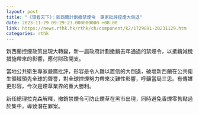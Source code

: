 ```yaml
---
layout: post
title: "《環看天下》：新西蘭計劃撤禁煙令　專家批評控煙大倒退"
date: 2023-11-29 09:29:23.000000000 +08:00
link: https://news.rthk.hk/rthk/ch/component/k2/1729891-20231129.htm
categories: rthk
---
```


新西蘭控煙政策出現大轉變，新一屆政府計劃撤銷去年通過的禁煙令，以抵銷減稅措施帶來的影響，應付財政開支。

當地公共衛生專家嚴厲批評，形容是令人難以置信的大倒退，破壞新西蘭在公共衛生領域領先全球的聲譽，對全球控煙努力帶來災難性影響，呼籲當局三思。有傳媒更形容，今次是煙草業界的重大勝利。

新任總理拉克森解釋，撤銷禁煙令可防止煙草在黑市出現，同時避免香煙零售點過於集中，導致潛在罪案。
